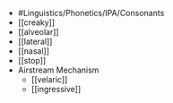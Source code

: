 - #Linguistics/Phonetics/IPA/Consonants
- [[creaky]]
- [[alveolar]]
- [[lateral]]
- [[nasal]]
- [[stop]]
- Airstream Mechanism
	- [[velaric]]
	- [[ingressive]]
